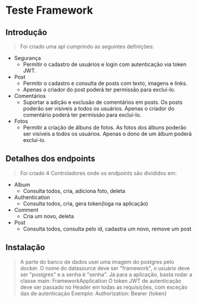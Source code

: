 # Teste Framework

## Introdução

> Foi criado uma api cumprindo as seguintes definições:
* Segurança
    * Permitir o cadastro de usuários e login com autenticação via token JWT.
* Post
    * Permitir o cadastro e consulta de posts com texto, imagens e links.
    * Apenas o criador do post poderá ter permissão para excluí-lo.
* Comentários
    * Suportar a adição e exclusão de comentários em posts. Os posts poderão ser visíveis a todos os usuários. Apenas o criador do comentário poderá ter permissão para excluí-lo.
* Fotos
    * Permitir a criação de álbuns de fotos. As fotos dos álbuns poderão ser visíveis a todos os usuários. Apenas o dono de um álbum poderá excluí-lo.

## Detalhes dos endpoints

> Foi criado 4 Controladores onde os endpoints são divididos em:
* Album
    * Consulta todos, cria, adiciona foto, deleta
* Authentication
    * Consulta todos, cria, gera token(loga na aplicação)
* Comment
    * Cria um novo, deleta
* Post
    * Consulta todos, consulta pelo id, cadastra um novo, remove um post

## Instalação

> A parte do banco de dados usei uma imagem do postgres pelo docker. O nome do datasource deve ser "framework", o usuário deve ser "postgres" e a senha é "senha".
Já para a aplicação, basta rodar a classe main: FrameworkApplication
O token JWT de autenticação deve ser passado no Header em todas as requisições, com exceção das de autenticação
Exemplo: Authorization: Bearer {token}